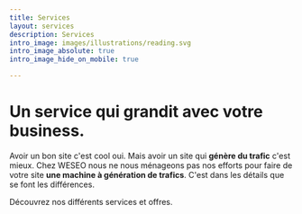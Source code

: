 ```yaml
---
title: Services
layout: services
description: Services
intro_image: images/illustrations/reading.svg
intro_image_absolute: true
intro_image_hide_on_mobile: true

---
```

# Un service qui grandit avec votre business.

Avoir un bon site c'est cool oui. Mais avoir un site qui **génère du trafic** c'est mieux. Chez WESEO nous ne nous ménageons pas nos efforts pour faire de votre site **une machine à génération de trafics**. C'est dans les détails que se font les différences.

Découvrez nos différents services et offres.
